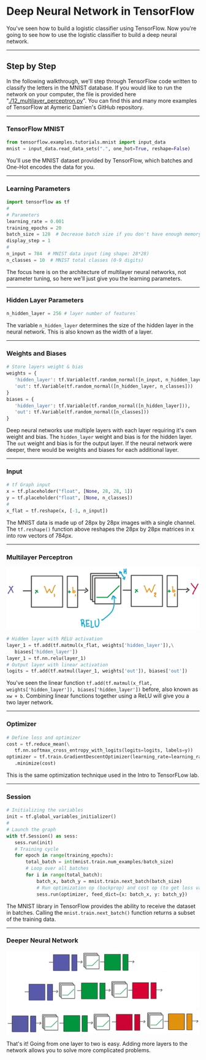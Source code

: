 # Deep Neural Network in TensorFlow
You've seen how to build a logistic classifier using TensorFlow. Now you're going to see how to use the logistic classifier to build a deep neural network.

---
## Step by Step
In the following walkthrough, we'll step through TensorFlow code written to classify the letters in the MNIST database. If you would like to run the network on your computer, the file is provided here "[./12_multilayer_perceptron.py](12_multilayer_perceptron.py)". You can find this and many more examples of TensorFlow at Aymeric Damien's GitHub repository.

---
### TensorFlow MNIST
 ```python
from tensorflow.examples.tutorials.mnist import input_data
mnist = input_data.read_data_sets(".", one_hot=True, reshape=False)
 ```

You'll use the MNIST dataset provided by TensorFlow, which batches and One-Hot encodes the data for you.

---
### Learning Parameters
 ```python
import tensorflow as tf
#
# Parameters
learning_rate = 0.001
training_epochs = 20
batch_size = 128  # Decrease batch size if you don't have enough memory
display_step = 1
#
n_input = 784  # MNIST data input (img shape: 28*28)
n_classes = 10  # MNIST total classes (0-9 digits)
 ```

The focus here is on the architecture of multilayer neural networks, not parameter tuning, so here we'll just give you the learning parameters.

---
### Hidden Layer Parameters

 ```python
n_hidden_layer = 256 # layer number of features`
 ```
 
The variable `n_hidden_layer` determines the size of the hidden layer in the neural network. This is also known as the width of a layer.

---
### Weights and Biases

 ```python
# Store layers weight & bias
weights = {
    'hidden_layer': tf.Variable(tf.random_normal([n_input, n_hidden_layer])),
    'out': tf.Variable(tf.random_normal([n_hidden_layer, n_classes]))
}
biases = {
    'hidden_layer': tf.Variable(tf.random_normal([n_hidden_layer])),
    'out': tf.Variable(tf.random_normal([n_classes]))
}
 ```
 
Deep neural networks use multiple layers with each layer requiring it's own weight and bias. The `hidden_layer` weight and bias is for the hidden layer. The `out` weight and bias is for the output layer. If the neural network were deeper, there would be weights and biases for each additional layer.

---
### Input
 ```python
# tf Graph input
x = tf.placeholder("float", [None, 28, 28, 1])
y = tf.placeholder("float", [None, n_classes])
#
x_flat = tf.reshape(x, [-1, n_input])
 ```

The MNIST data is made up of 28px by 28px images with a single channel. The `tf.reshape()` function above reshapes the 28px by 28px matrices in x into row vectors of 784px.

---
### Multilayer Perceptron
![image](../data/L13_12.png)

 ```python
# Hidden layer with RELU activation
layer_1 = tf.add(tf.matmul(x_flat, weights['hidden_layer']),\
    biases['hidden_layer'])
layer_1 = tf.nn.relu(layer_1)
# Output layer with linear activation
logits = tf.add(tf.matmul(layer_1, weights['out']), biases['out'])
 ```

You've seen the linear function `tf.add(tf.matmul(x_flat, weights['hidden_layer']), biases['hidden_layer'])` before, also known as `xw + b`. Combining linear functions together using a ReLU will give you a two layer network.

---
### Optimizer
 ```python
# Define loss and optimizer
cost = tf.reduce_mean(\
    tf.nn.softmax_cross_entropy_with_logits(logits=logits, labels=y))
optimizer = tf.train.GradientDescentOptimizer(learning_rate=learning_rate)\
    .minimize(cost)
 ```

This is the same optimization technique used in the Intro to TensorFLow lab.

---
### Session
 ```python
# Initializing the variables
init = tf.global_variables_initializer()
#
# Launch the graph
with tf.Session() as sess:
    sess.run(init)
    # Training cycle
    for epoch in range(training_epochs):
        total_batch = int(mnist.train.num_examples/batch_size)
        # Loop over all batches
        for i in range(total_batch):
            batch_x, batch_y = mnist.train.next_batch(batch_size)
            # Run optimization op (backprop) and cost op (to get loss value)
            sess.run(optimizer, feed_dict={x: batch_x, y: batch_y})
 ```

The MNIST library in TensorFlow provides the ability to receive the dataset in batches. Calling the `mnist.train.next_batch()` function returns a subset of the training data.

---
### Deeper Neural Network
![image](../data/L13_12_1.png)

That's it! Going from one layer to two is easy. Adding more layers to the network allows you to solve more complicated problems.
